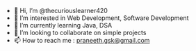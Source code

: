 - 👋 Hi, I’m @thecuriouslearner420
- 👀 I’m interested in Web Development, Software Development
- 🌱 I’m currently learning Java, DSA
- 💞️ I’m looking to collaborate on simple projects
- 📫 How to reach me : praneeth.gsk@gmail.com

<!---
thecuriouslearner420/thecuriouslearner420 is a ✨ special ✨ repository because its `README.md` (this file) appears on your GitHub profile.
You can click the Preview link to take a look at your changes.
--->
